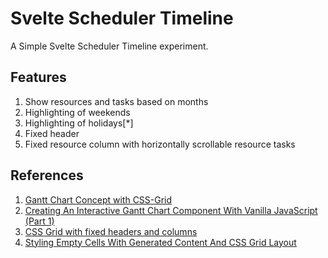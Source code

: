 # Svelte Scheduler Timeline

A Simple Svelte Scheduler Timeline experiment.

## Features

1. Show resources and tasks based on months
2. Highlighting of weekends
3. Highlighting of holidays[*]
4. Fixed header 
5. Fixed resource column with horizontally scrollable resource tasks

## References
1. [Gantt Chart Concept with CSS-Grid](https://codepen.io/ph1p/details/JBBjNy)
2. [Creating An Interactive Gantt Chart Component With Vanilla JavaScript (Part 1)](https://www.smashingmagazine.com/2021/08/interactive-gantt-chart-component-vanilla-javascript/#sample-files-and-instructions-for-running-the-code)
3. [CSS Grid with fixed headers and columns](https://codepen.io/neoky/pen/mGpaKN)
4. [Styling Empty Cells With Generated Content And CSS Grid Layout](https://www.smashingmagazine.com/2018/02/generated-content-grid-layout/)

